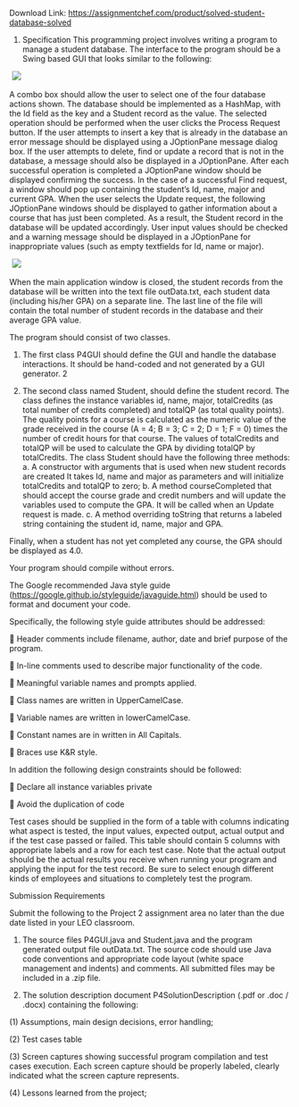 Download Link: https://assignmentchef.com/product/solved-student-database-solved
<br>
1. Specification This programming project involves writing a program to manage a student database. The interface to the program should be a Swing based GUI that looks similar to the following:

<img decoding="async" data-recalc-dims="1" data-src="https://i0.wp.com/www.ankitcodinghub.com/wp-content/uploads/2017/05/203.png?w=980&amp;ssl=1" class="lazyload" src="data:image/gif;base64,R0lGODlhAQABAAAAACH5BAEKAAEALAAAAAABAAEAAAICTAEAOw==">

 <noscript>

  <img decoding="async" src="https://i0.wp.com/www.ankitcodinghub.com/wp-content/uploads/2017/05/203.png?w=980&amp;ssl=1" data-recalc-dims="1">

 </noscript>A combo box should allow the user to select one of the four database actions shown. The database should be implemented as a HashMap, with the Id field as the key and a Student record as the value. The selected operation should be performed when the user clicks the Process Request button. If the user attempts to insert a key that is already in the database an error message should be displayed using a JOptionPane message dialog box. If the user attempts to delete, find or update a record that is not in the database, a message should also be displayed in a JOptionPane. After each successful operation is completed a JOptionPane window should be displayed confirming the success. In the case of a successful Find request, a window should pop up containing the student’s Id, name, major and current GPA. When the user selects the Update request, the following JOptionPane windows should be displayed to gather information about a course that has just been completed. As a result, the Student record in the database will be updated accordingly. User input values should be checked and a warning message should be displayed in a JOptionPane for inappropriate values (such as empty textfields for Id, name or major).




<img decoding="async" data-recalc-dims="1" data-src="https://i0.wp.com/www.ankitcodinghub.com/wp-content/uploads/2017/05/885.png?w=980&amp;ssl=1" class="lazyload" src="data:image/gif;base64,R0lGODlhAQABAAAAACH5BAEKAAEALAAAAAABAAEAAAICTAEAOw==">

 <noscript>

  <img decoding="async" src="https://i0.wp.com/www.ankitcodinghub.com/wp-content/uploads/2017/05/885.png?w=980&amp;ssl=1" data-recalc-dims="1">

 </noscript>When the main application window is closed, the student records from the database will be written into the text file outData.txt, each student data (including his/her GPA) on a separate line. The last line of the file will contain the total number of student records in the database and their average GPA value.

The program should consist of two classes.

1. The first class P4GUI should define the GUI and handle the database interactions. It should be hand-coded and not generated by a GUI generator. 2

2. The second class named Student, should define the student record. The class defines the instance variables id, name, major, totalCredits (as total number of credits completed) and totalQP (as total quality points). The quality points for a course is calculated as the numeric value of the grade received in the course (A = 4; B = 3; C = 2; D = 1; F = 0) times the number of credit hours for that course. The values of totalCredits and totalQP will be used to calculate the GPA by dividing totalQP by totalCredits. The class Student should have the following three methods: a. A constructor with arguments that is used when new student records are created It takes Id, name and major as parameters and will initialize totalCredits and totalQP to zero; b. A method courseCompleted that should accept the course grade and credit numbers and will update the variables used to compute the GPA. It will be called when an Update request is made. c. A method overriding toString that returns a labeled string containing the student id, name, major and GPA.

Finally, when a student has not yet completed any course, the GPA should be displayed as 4.0.

Your program should compile without errors.

The Google recommended Java style guide (https://google.github.io/styleguide/javaguide.html) should be used to format and document your code.

Specifically, the following style guide attributes should be addressed:

 Header comments include filename, author, date and brief purpose of the program.

 In-line comments used to describe major functionality of the code.

 Meaningful variable names and prompts applied.

 Class names are written in UpperCamelCase.

 Variable names are written in lowerCamelCase.

 Constant names are in written in All Capitals.

 Braces use K&amp;R style.

In addition the following design constraints should be followed:

 Declare all instance variables private

 Avoid the duplication of code

Test cases should be supplied in the form of a table with columns indicating what aspect is tested, the input values, expected output, actual output and if the test case passed or failed. This table should contain 5 columns with appropriate labels and a row for each test case. Note that the actual output should be the actual results you receive when running your program and applying the input for the test record. Be sure to select enough different kinds of employees and situations to completely test the program.

Submission Requirements

Submit the following to the Project 2 assignment area no later than the due date listed in your LEO classroom.

1. The source files P4GUI.java and Student.java and the program generated output file outData.txt. The source code should use Java code conventions and appropriate code layout (white space management and indents) and comments. All submitted files may be included in a .zip file.

2. The solution description document P4SolutionDescription (.pdf or .doc / .docx) containing the following:

(1) Assumptions, main design decisions, error handling;

(2) Test cases table

(3) Screen captures showing successful program compilation and test cases execution. Each screen capture should be properly labeled, clearly indicated what the screen capture represents.

(4) Lessons learned from the project;